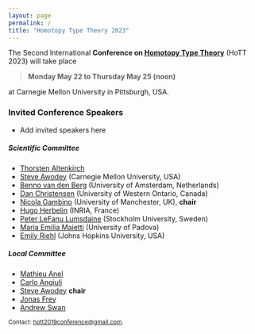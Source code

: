```yaml
---
layout: page
permalink: /
title: "Homotopy Type Theory 2023"
---
```


The Second International **Conference on [Homotopy Type
Theory](https://homotopytypetheory.org)** (HoTT 2023) will take place 

>**Monday May 22 to Thursday May 25 (noon)** 

at Carnegie Mellon University in Pittsburgh, USA.

### Invited Conference Speakers

* Add invited speakers here

##### Scientific Committee

* [Thorsten Altenkirch](https://www.nottingham.ac.uk/computerscience/people/thorsten.altenkirch)
* [Steve Awodey](https://www.andrew.cmu.edu/user/awodey/) (Carnegie Mellon 
University, USA)
* [Benno van den Berg](https://staff.fnwi.uva.nl/b.vandenberg3/) (University of Amsterdam, Netherlands)
* [Dan Christensen](https://jdc.math.uwo.ca/) (University of Western Ontario, Canada)
* [Nicola Gambino](https://personalpages.manchester.ac.uk/staff/nicola.gambino/) (University of Manchester, UK), **chair**
* [Hugo Herbelin](http://pauillac.inria.fr/~herbelin/) (INRIA, France)
* [Peter LeFanu Lumsdaine](http://peterlefanulumsdaine.com) (Stockholm University, Sweden)
* [Maria Emilia Maietti](https://www.math.unipd.it/~maietti/) (University of Padova)
* [Emily Riehl](https://math.jhu.edu/~eriehl/) (Johns Hopkins University, USA)

##### Local Committee

* [Mathieu Anel](http://mathieu.anel.free.fr/)
* [Carlo Angiuli](http://www.cs.cmu.edu/~cangiuli/)
* [Steve Awodey](https://www.andrew.cmu.edu/user/awodey/) **chair**
* [Jonas Frey](https://sites.google.com/site/jonasfreysite/)
* [Andrew Swan](https://awswan.github.io/)

<small> Contact: [hott2019conference@gmail.com](mailto:hott2019conference@gmail.com).
</small>
